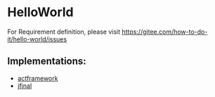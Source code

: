 # HelloWorld

For Requirement definition, please visit https://gitee.com/how-to-do-it/hello-world/issues

## Implementations:

* [actframework](//gitee.com/how-to-do-it-in-act/hello-world)
* [jfinal](//gitee.com/how-to-do-it-in-jfinal/hello-world)


